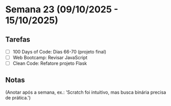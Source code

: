 # Semana 23 (09/10/2025 - 15/10/2025)

## Tarefas
- [ ] 100 Days of Code: Dias 66-70 (projeto final)
- [ ] Web Bootcamp: Revisar JavaScript
- [ ] Clean Code: Refatore projeto Flask

## Notas
(Anotar após a semana, ex.: 'Scratch foi intuitivo, mas busca binária precisa de prática.')